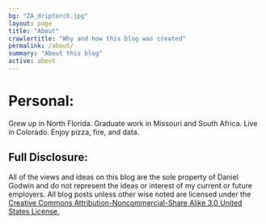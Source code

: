 ```yaml
---
bg: "ZA_driptorch.jpg"
layout: page
title: "About"
crawlertitle: "Why and how this blog was created"
permalink: /about/
summary: "About this blog"
active: about
---
```

# Personal:

Grew up in North Florida. Graduate work in Missouri and South Africa. Live in Colorado. Enjoy pizza, fire, and data. 

## Full Disclosure:

All of the views and ideas on this blog are the sole property of
Daniel Godwin and do not represent the ideas or interest of my current or
future employers. All blog posts unless other wise noted are licensed under
the
[Creative Commons Attribution-Noncommercial-Share Alike 3.0 United States License.](http://creativecommons.org/licenses/by-nc-sa/3.0/us/)
